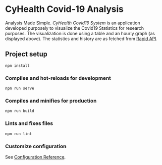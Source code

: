 # CyHealth Covid-19 Analysis
Analysis Made Simple. <i>CyHealth Covid19 System </i> is an application developed purposely to visualize the Covid19 Statistics for research purposes. 
The visualization is done using a table and an hourly graph (as displayed above).
The statistics and history are as fetched from 
<a target="_blank" href="https://rapidapi.com/api-sports/api/covid-193/">Rapid API</a>.

## Project setup
```
npm install
```

### Compiles and hot-reloads for development
```
npm run serve
```

### Compiles and minifies for production
```
npm run build
```

### Lints and fixes files
```
npm run lint
```

### Customize configuration
See [Configuration Reference](https://cli.vuejs.org/config/).

